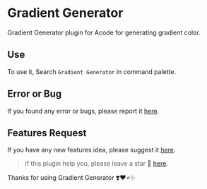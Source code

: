 # Gradient Generator 

Gradient Generator plugin for Acode for generating gradient color.

## Use
To use it, Search `Gradient Generator` in command palette.

## Error or Bug
If you found any error or bugs, please report it [here](https://github.com/bajrangCoder/acode-plugin-gradient/issues).

## Features Request
If you have any new features idea, please suggest it [here](https://github.com/bajrangCoder/acode-plugin-gradient/issues).

> If this plugin help you, please leave a star 🌟 [here](https://github.com/bajrangCoder/acode-plugin-gradient).

Thanks for using Gradient Generator ❣️❤️⭐✨
